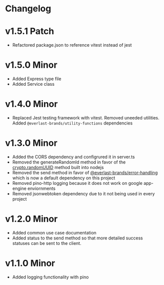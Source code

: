 # Changelog

# v1.5.1 Patch

- Refactored package.json to reference vitest instead of jest

# v1.5.0 Minor

- Added Express type file
- Added Service class

# v1.4.0 Minor

- Replaced Jest testing framework with vitest. Removed uneeded utilities. Added `@everlast-brands/utility-functions` dependencies

# v1.3.0 Minor

- Added the CORS dependency and configrured it in server.ts
- Removed the generateRandomId method in favor of the [crypto.randomUUID](https://nodejs.org/api/crypto.html#cryptorandomuuidoptions) method built into nodejs
- Removed the send method in favor of [@everlast-brands/error-handling](https://www.npmjs.com/package/@everlast-brands/error-handling) which is now a default dependency on this project
- Removed pino-http logging because it does not work on google app-engine enviornments
- Removed jsonwebtoken dependency due to it not being used in every project

# v1.2.0 Minor

- Added common use case documentation
- Added status to the send method so that more detailed success statuses can be sent to the client.

# v1.1.0 Minor

- Added logging functionality with pino

